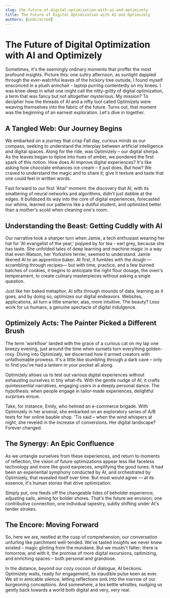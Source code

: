 ```yaml
---
slug: the-future-of-digital-optimization-with-ai-and-optimizely
title: The Future of Digital Optimization with AI and Optimizely
authors: [undirected]
---
```



# The Future of Digital Optimization with AI and Optimizely

Sometimes, it's the seemingly ordinary moments that proffer the most profound insights. Picture this: one sultry afternoon, as sunlight dappled through the ever-watchful leaves of the hickory tree outside, I found myself ensconced in a plush armchair - laptop purring contentedly on my knees. I was knee-deep in what one might call the nitty-gritty of digital optimization, a term that was fancy but not altogether mysterious. My mission? To decipher how the threads of AI and a nifty tool called Optimizely were weaving themselves into the fabric of the future. Turns out, that moment was the beginning of an earnest exploration. Let's dive in together.

## A Tangled Web: Our Journey Begins

We embarked on a journey that crisp Fall day, curious minds as our compass, seeking to understand the interplay between artificial intelligence and digital spaces. Along for the ride, was Optimizely – our digital sherpa. As the leaves began to tiptoe into hues of amber, we pondered the first spark of this notion. How does AI improve digital experiences? It's like asking how chocolate enhances ice cream – it just does. But how? We craved to understand the magic and to share it; give it texture and taste that one could feel in written words.

Fast forward to our first 'Aha!' moment: the discovery that AI, with its smattering of neural networks and algorithms, didn't just dabble at the edges. It bulldozed its way into the core of digital experiences, forecasted our whims, learned our patterns like a dutiful student, and optimized better than a mother's scold when cleaning one's room.

## Understanding the Beast: Getting Cuddly with AI

Our narrative took a sharper turn when Jamie, a tech enthusiast wearing her hat for 'AI evangelist of the year,' popped by for tea - earl grey, because she has taste. She unfolded tales of deep learning and machine magic in a way that even Watson, her Yorkshire terrier, seemed to understand. Jamie likened AI to an apprentice baker. At first, it fumbles with the dough —scrambling through recipes— but with time, practice, and a few burned batches of cookies, it begins to anticipate the right flour dosage, the oven's temperament, to create culinary masterpieces without asking a single question. 

Just like her baked metaphor, AI sifts through mounds of data, learning as it goes, and by doing so, optimizes our digital endeavors. Websites, applications, all turn a little smarter, alas, more intuitive. The beauty? Less work for us humans, a genuine spectacle of digital indulgence.

## Optimizely Acts: The Painter Picked a Different Brush

The term 'workflow' landed with the grace of a curious cat on my lap one breezy evening, just around the time when sunsets turn everything golden-rosy. Diving into Optimizely, we discerned how it armed creators with unfathomable prowess. It's a little like stumbling through a dark cave – only to find you've had a lantern in your pocket all along. 

Optimizely allows us to test out various digital experiences without exhausting ourselves in tiny what-ifs. With the gentle nudge of AI, it crafts quintessential narratives, engaging users in a deeply personal dance. The hypothesis: when people engage in tailor-made experiences, delightful surprises ensue. 

Take, for instance, Emily, who helmed an e-commerce brigade. With Optimizely in her arsenal, she embarked on an exploratory series of A/B tests for her online bauble shop. 'Tis said – when the wind whispers at night, she reveled in the increase of conversions. Her digital landscape? Forever changed.

## The Synergy: An Epic Confluence

As we untangle ourselves from these experiences, and return to moments of reflection, the vision of future optimizations appear less like faceless technology and more like good earpieces, amplifying the good tunes. It had been an experiential symphony conducted by AI, and orchestrated by Optimizely, that revealed itself over time. But most would agree — at its essence, it's human stories that drive optimization. 

Simply put, one feeds off the changeable tides of beholder experience, adjusting sails, aiming for bolder shores. That's the future we envision; one contributive connection, one individual tapestry, subtly shifting under AI's tender strokes.

## The Encore: Moving Forward

So, here we are, nestled at the cusp of comprehension, our conversation unfurling like parchment well-tended. We’ve tasted insights we never knew existed – magic glinting from the mundane. But we mustn't falter; there is tomorrow, and with it, the promise of more digital excursions, optimizing, and enriching spaces – both personal and grandiose.

In the distance, beyond our cozy cocoon of dialogue, AI beckons. Optimizely waits, ready for engagement, its inaudible pulse keen as ever. We sit in amicable silence, letting reflections sink into the marrow of our burgeoning conceptions. And somewhere, a tea kettle whistles, nudging us gently back towards a world both digital and very, very real.